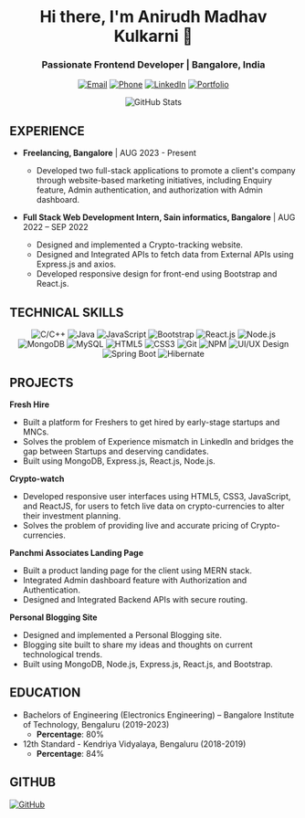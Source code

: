 <h1 align="center">Hi there, I'm Anirudh Madhav Kulkarni 👋</h1>
<h3 align="center">Passionate Frontend Developer | Bangalore, India</h3>

<p align="center">
  <a href="mailto:Anirudh.madhav.kulkarni@gmail.com"><img src="https://img.shields.io/badge/Email-Anirudh.madhav.kulkarni%40gmail.com-blue" alt="Email" /></a>
  <a href="tel:7899416499"><img src="https://img.shields.io/badge/Phone-7899416499-green" alt="Phone" /></a>
  <a href="https://www.linkedin.com/in/anirudhmadhavkulkarni/"><img src="https://img.shields.io/badge/LinkedIn-Connect%20with%20me-blue" alt="LinkedIn" /></a>
  <a href="https://anirudh-kulkarni.netlify.app/"><img src="https://img.shields.io/badge/Portfolio-Check%20out%20my%20work-brightgreen" alt="Portfolio" /></a>
</p>

<p align="center"><img src="https://github-readme-stats.vercel.app/api?username=Anirudhmadhavkulkarni9094&show_icons=true&theme=radical" alt="GitHub Stats" /></p>

## EXPERIENCE
- **Freelancing, Bangalore** | AUG 2023 - Present
    - Developed two full-stack applications to promote a client's company through website-based marketing initiatives, including Enquiry feature, Admin authentication, and authorization with Admin dashboard.

- **Full Stack Web Development Intern, Sain informatics, Bangalore** | AUG 2022 – SEP 2022
    - Designed and implemented a Crypto-tracking website.
    - Designed and Integrated APIs to fetch data from External APIs using Express.js and axios.
    - Developed responsive design for front-end using Bootstrap and React.js.

## TECHNICAL SKILLS
<p align="center">
  <img src="https://img.icons8.com/color/48/000000/c-plus-plus-logo.png" alt="C/C++" />
  <img src="https://img.icons8.com/color/48/000000/java-coffee-cup-logo.png" alt="Java" />
  <img src="https://img.icons8.com/color/48/000000/javascript-logo.png" alt="JavaScript" />
  <img src="https://img.icons8.com/color/48/000000/bootstrap.png" alt="Bootstrap" />
  <img src="https://img.icons8.com/color/48/000000/react.png" alt="React.js" />
  <img src="https://img.icons8.com/color/48/000000/nodejs.png" alt="Node.js" />
  <img src="https://img.icons8.com/color/48/000000/mongodb.png" alt="MongoDB" />
  <img src="https://img.icons8.com/color/48/000000/mysql.png" alt="MySQL" />
  <img src="https://img.icons8.com/color/48/000000/html-5.png" alt="HTML5" />
  <img src="https://img.icons8.com/color/48/000000/css3.png" alt="CSS3" />
  <img src="https://img.icons8.com/color/48/000000/git.png" alt="Git" />
  <img src="https://img.icons8.com/color/48/000000/npm.png" alt="NPM" />
  <img src="https://img.icons8.com/color/48/000000/ui-ux-design.png" alt="UI/UX Design" />
  <img src="https://img.icons8.com/color/48/000000/spring-logo.png" alt="Spring Boot" />
  <img src="https://img.icons8.com/color/48/000000/hibernate.png" alt="Hibernate" />
</p>

## PROJECTS
**Fresh Hire**
- Built a platform for Freshers to get hired by early-stage startups and MNCs.
- Solves the problem of Experience mismatch in LinkedIn and bridges the gap between Startups and deserving candidates.
- Built using MongoDB, Express.js, React.js, Node.js.

**Crypto-watch**
- Developed responsive user interfaces using HTML5, CSS3, JavaScript, and ReactJS, for users to fetch live data on crypto-currencies to alter their investment planning.
- Solves the problem of providing live and accurate pricing of Crypto-currencies.

**Panchmi Associates Landing Page**
- Built a product landing page for the client using MERN stack.
- Integrated Admin dashboard feature with Authorization and Authentication.
- Designed and Integrated Backend APIs with secure routing.

**Personal Blogging Site**
- Designed and implemented a Personal Blogging site.
- Blogging site built to share my ideas and thoughts on current technological trends.
- Built using MongoDB, Node.js, Express.js, React.js, and Bootstrap.

## EDUCATION
- Bachelors of Engineering (Electronics Engineering) – Bangalore Institute of Technology, Bengaluru (2019-2023)
    - **Percentage**: 80%
- 12th Standard - Kendriya Vidyalaya, Bengaluru (2018-2019)
    - **Percentage**: 84%

## GITHUB
[![GitHub](https://img.shields.io/badge/GitHub-Follow%20me%20on%20GitHub-black?style=social&logo=github)](https://github.com/Anirudhmadhavkulkarni9094)
